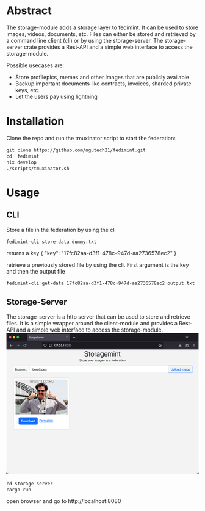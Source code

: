 # Abstract
The storage-module adds a storage layer to fedimint. It can be used to store images, videos, documents, etc. Files can either be stored and retrieved by a command line client (cli) or by using the storage-server. The storage-server crate provides a Rest-API and a simple web interface to access the storage-module.

Possible usecases are:
* Store profilepics, memes and other images that are publicly available
* Backup important documents like contracts, invoices, sharded private keys, etc.
* Let the users pay using lightning



# Installation
Clone the repo and run the tmuxinator script to start the federation:
```
git clone https://github.com/ngutech21/fedimint.git
cd  fedimint
nix develop
./scripts/tmuxinator.sh
```


# Usage
## CLI
Store a file in the federation by using the cli
```
fedimint-cli store-data dummy.txt
```
returns a key 
{
  "key": "17fc82aa-d3f1-478c-947d-aa2736578ec2"
}


retrieve a previously stored file by using the cli. First argument is the key and then the output file
```
fedimint-cli get-data 17fc82aa-d3f1-478c-947d-aa2736578ec2 output.txt
```


## Storage-Server
The storage-server is a http server that can be used to store and retrieve files. It is a simple wrapper around the client-module and provides a Rest-API and a simple web interface to access the storage-module.
![screenshot of the storageming webapp](Storagemint-startpage.jpg)

```
cd storage-server
cargo run
```
open browser and go to http://localhost:8080







